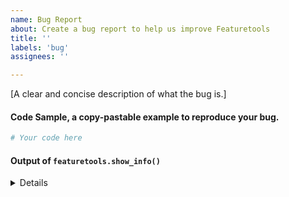 ```yaml
---
name: Bug Report
about: Create a bug report to help us improve Featuretools
title: ''
labels: 'bug'
assignees: ''

---
```


[A clear and concise description of what the bug is.]

#### Code Sample, a copy-pastable example to reproduce your bug.

```python
# Your code here

```

#### Output of ``featuretools.show_info()``

<details>

[paste the output of ``featuretools.show_info()`` here below this line]

</details>
